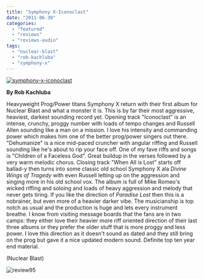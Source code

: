 ```yaml
---
title: "Symphony X-Iconoclast"
date: "2011-06-30"
categories: 
  - "featured"
  - "reviews"
  - "reviews-audio"
tags: 
  - "nuclear-blast"
  - "rob-kachluba"
  - "symphony-x"
---
```


[![](http://www.hellbound.ca/wp-content/uploads/2011/06/symphony-x-iconoclast.jpg "symphony-x-iconoclast")](http://www.hellbound.ca/wp-content/uploads/2011/06/symphony-x-iconoclast.jpg)

**By Rob Kachluba**

Heavyweight Prog/Power titans Symphony X return with their first album for Nuclear Blast and what a monster it is. This is by far their most aggressive, heaviest, darkest sounding record yet. Opening track "Iconoclast" is an intense, crunchy, proggy number with loads of tempo changes and Russell Allen sounding like a man on a mission. I love his intensity and commanding power which makes him one of the better prog/power singers out there. "Dehumanize" is a nice mid-paced cruncher with angular riffing and Russell sounding like he's about to rip your face off. One of my fave riffs and songs is "Children of a Faceless God". Great buildup in the verses followed by a very warm melodic chorus. Closing track "When All is Lost" starts off ballad-y then turns into some classic old school Symphony X ala _Divine Wings of Tragedy_ with even Russell letting up on the aggression and singing more in his old school vox. The album is full of Mike Romeo's wicked riffing and soloing and loads of heavy aggression and melody that never gets tiring. If you like the direction of _Paradise Lost_ then this is a nobrainer, but even more of a heavier darker vibe. The musicianship is top notch as usual and the production is huge and lets every instrument breathe. I know from visiting message boards that the fans are in two camps: they either love their heavier more riff oriented direction of their last three albums or they prefer the older stuff that is more proggy and less power. I love this direction as it doesn't sound as dated and they still bring on the prog but gave it a nice updated modern sound. Definite top ten year end material.

(Nuclear Blast)

![](http://www.hellbound.ca/wp-content/uploads/2009/07/review951.png "review95")
